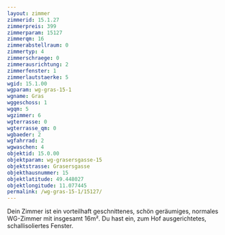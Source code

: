 ```yaml
---
layout: zimmer
zimmerid: 15.1.27
zimmerpreis: 399
zimmerparam: 15127
zimmerqm: 16
zimmerabstellraum: 0
zimmertyp: 4
zimmerschraege: 0
zimmerausrichtung: 2
zimmerfenster: 1
zimmerlautstaerke: 5
wgid: 15.1.00
wgparam: wg-gras-15-1
wgname: Gras
wggeschoss: 1
wgqm: 5
wgzimmer: 6
wgterrasse: 0
wgterrasse_qm: 0
wgbaeder: 2
wgfahrrad: 2
wgwaschen: 4
objektid: 15.0.00
objektparam: wg-grasersgasse-15
objektstrasse: Grasersgasse
objekthausnummer: 15
objektlatitude: 49.448027
objektlongitude: 11.077445
permalink: /wg-gras-15-1/15127/
---
```

Dein Zimmer ist ein vorteilhaft geschnittenes, schön geräumiges, normales WG-Zimmer mit insgesamt 16m². Du hast ein, zum Hof ausgerichtetes, schallisoliertes Fenster. 